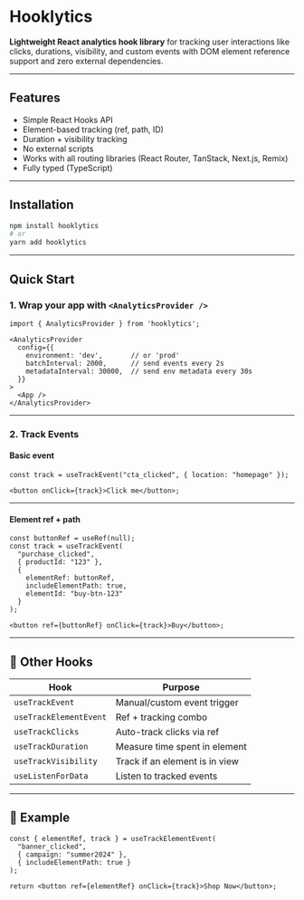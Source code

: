 # Hooklytics

**Lightweight React analytics hook library** for tracking user interactions like clicks, durations, visibility, and custom events with DOM element reference support and zero external dependencies.

---

## Features

- Simple React Hooks API
- Element-based tracking (ref, path, ID)
- Duration + visibility tracking
- No external scripts
- Works with all routing libraries (React Router, TanStack, Next.js, Remix)
- Fully typed (TypeScript)

---

## Installation

```bash
npm install hooklytics
# or
yarn add hooklytics
```

---

## Quick Start

### 1. Wrap your app with `<AnalyticsProvider />`

```tsx
import { AnalyticsProvider } from 'hooklytics';

<AnalyticsProvider
  config={{
    environment: 'dev',       // or 'prod'
    batchInterval: 2000,      // send events every 2s
    metadataInterval: 30000,  // send env metadata every 30s
  }}
>
  <App />
</AnalyticsProvider>
```

----

### 2. Track Events

#### Basic event

```tsx
const track = useTrackEvent("cta_clicked", { location: "homepage" });

<button onClick={track}>Click me</button>;
```

---

#### Element ref + path

```tsx
const buttonRef = useRef(null);
const track = useTrackEvent(
  "purchase_clicked",
  { productId: "123" },
  {
    elementRef: buttonRef,
    includeElementPath: true,
    elementId: "buy-btn-123"
  }
);

<button ref={buttonRef} onClick={track}>Buy</button>;
```

---

## 🧠 Other Hooks

| Hook                   | Purpose                        |
| ---------------------- | ------------------------------ |
| `useTrackEvent`        | Manual/custom event trigger    |
| `useTrackElementEvent` | Ref + tracking combo           |
| `useTrackClicks`       | Auto-track clicks via ref      |
| `useTrackDuration`     | Measure time spent in element  |
| `useTrackVisibility`   | Track if an element is in view |
| `useListenForData`     | Listen to tracked events       |

---

## 📘 Example

```tsx
const { elementRef, track } = useTrackElementEvent(
  "banner_clicked",
  { campaign: "summer2024" },
  { includeElementPath: true }
);

return <button ref={elementRef} onClick={track}>Shop Now</button>;
```
